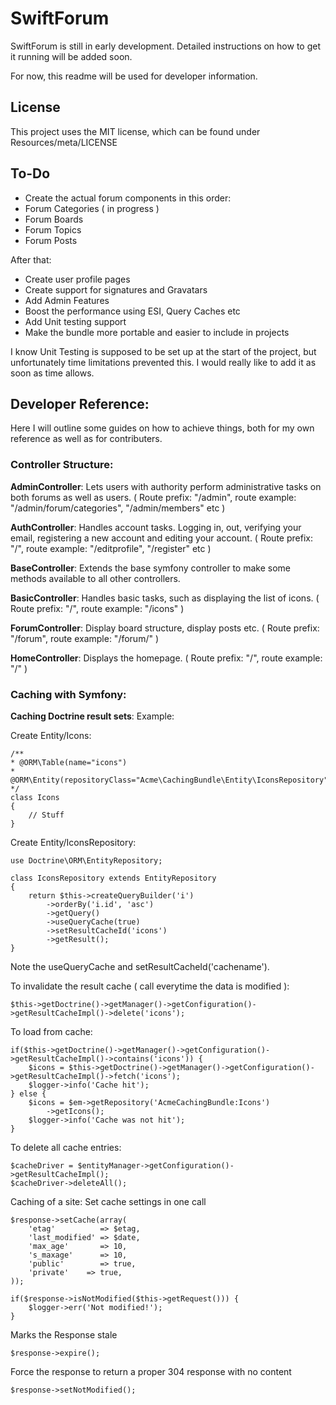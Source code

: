 SwiftForum
========================

SwiftForum is still in early development. Detailed instructions on how to get it running will be added soon.

For now, this readme will be used for developer information.

License
-----------------------
This project uses the MIT license, which can be found under Resources/meta/LICENSE

To-Do
------------------------

* Create the actual forum components in this order:
* Forum Categories ( in progress )
* Forum Boards
* Forum Topics
* Forum Posts

After that:

* Create user profile pages
* Create support for signatures and Gravatars
* Add Admin Features
* Boost the performance using ESI, Query Caches etc
* Add Unit testing support
* Make the bundle more portable and easier to include in projects

I know Unit Testing is supposed to be set up at the start of the project, but unfortunately time limitations prevented this.
I would really like to add it as soon as time allows.

Developer Reference:
-------------------------
Here I will outline some guides on how to achieve things, both for my own reference as well as for contributers.

### Controller Structure:
**AdminController**:
Lets users with authority perform administrative tasks on both forums as well as users. ( Route prefix: "/admin", route example: "/admin/forum/categories", "/admin/members" etc )

**AuthController**:
Handles account tasks. Logging in, out, verifying your email, registering a new account and editing your account. ( Route prefix: "/", route example: "/editprofile", "/register" etc )

**BaseController**:
Extends the base symfony controller to make some methods available to all other controllers.

**BasicController**:
Handles basic tasks, such as displaying the list of icons. ( Route prefix: "/", route example: "/icons" )

**ForumController**:
Display board structure, display posts etc. ( Route prefix: "/forum", route example: "/forum/" )

**HomeController**:
Displays the homepage. ( Route prefix: "/", route example: "/" )

### Caching with Symfony:

**Caching Doctrine result sets**:
Example:

Create Entity/Icons:

    /**
    * @ORM\Table(name="icons")
    * @ORM\Entity(repositoryClass="Acme\CachingBundle\Entity\IconsRepository")
    */
    class Icons
    {
        // Stuff
    }


Create Entity/IconsRepository:

    use Doctrine\ORM\EntityRepository;

    class IconsRepository extends EntityRepository
    {
        return $this->createQueryBuilder('i')
            ->orderBy('i.id', 'asc')
            ->getQuery()
            ->useQueryCache(true)
            ->setResultCacheId('icons')
            ->getResult();
    }

Note the useQueryCache and setResultCacheId('cachename').

To invalidate the result cache ( call everytime the data is modified ):

    $this->getDoctrine()->getManager()->getConfiguration()->getResultCacheImpl()->delete('icons');

To load from cache:

    if($this->getDoctrine()->getManager()->getConfiguration()->getResultCacheImpl()->contains('icons')) {
        $icons = $this->getDoctrine()->getManager()->getConfiguration()->getResultCacheImpl()->fetch('icons');
        $logger->info('Cache hit');
    } else {
        $icons = $em->getRepository('AcmeCachingBundle:Icons')
            ->getIcons();
        $logger->info('Cache was not hit');
    }

To delete all cache entries:

    $cacheDriver = $entityManager->getConfiguration()->getResultCacheImpl();
    $cacheDriver->deleteAll();

Caching of a site:
Set cache settings in one call

    $response->setCache(array(
        'etag'          => $etag,
        'last_modified' => $date,
        'max_age'       => 10,
        's_maxage'      => 10,
        'public'        => true,
        'private'    => true,
    ));

    if($response->isNotModified($this->getRequest())) {
        $logger->err('Not modified!');
    }


Marks the Response stale

    $response->expire();

Force the response to return a proper 304 response with no content

    $response->setNotModified();

